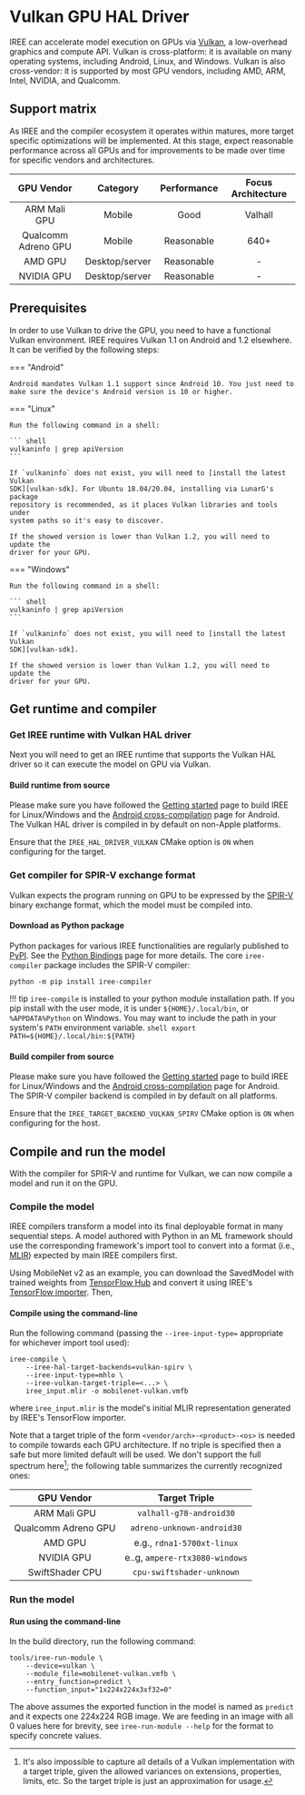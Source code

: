 # Vulkan GPU HAL Driver

IREE can accelerate model execution on GPUs via [Vulkan][vulkan], a low-overhead
graphics and compute API. Vulkan is cross-platform: it is available on many
operating systems, including Android, Linux, and Windows. Vulkan is also
cross-vendor: it is supported by most GPU vendors, including AMD, ARM, Intel,
NVIDIA, and Qualcomm.

<!-- TODO(??): when to use CPU vs GPU -->

## Support matrix

As IREE and the compiler ecosystem it operates within matures, more
target specific optimizations will be implemented. At this stage, expect
reasonable performance across all GPUs and for improvements to be
made over time for specific vendors and architectures.

GPU Vendor | Category | Performance | Focus Architecture
:--------: | :------: | :---------: | :----------------:
ARM Mali GPU | Mobile |  Good | Valhall
Qualcomm Adreno GPU | Mobile | Reasonable | 640+
AMD GPU | Desktop/server | Reasonable | -
NVIDIA GPU | Desktop/server | Reasonable | -

## Prerequisites

In order to use Vulkan to drive the GPU, you need to have a functional Vulkan
environment. IREE requires Vulkan 1.1 on Android and 1.2 elsewhere. It can be
verified by the following steps:

=== "Android"

    Android mandates Vulkan 1.1 support since Android 10. You just need to
    make sure the device's Android version is 10 or higher.

=== "Linux"

    Run the following command in a shell:

    ``` shell
    vulkaninfo | grep apiVersion
    ```

    If `vulkaninfo` does not exist, you will need to [install the latest Vulkan
    SDK][vulkan-sdk]. For Ubuntu 18.04/20.04, installing via LunarG's package
    repository is recommended, as it places Vulkan libraries and tools under
    system paths so it's easy to discover.

    If the showed version is lower than Vulkan 1.2, you will need to update the
    driver for your GPU.


=== "Windows"

    Run the following command in a shell:

    ``` shell
    vulkaninfo | grep apiVersion
    ```

    If `vulkaninfo` does not exist, you will need to [install the latest Vulkan
    SDK][vulkan-sdk].

    If the showed version is lower than Vulkan 1.2, you will need to update the
    driver for your GPU.


## Get runtime and compiler

### Get IREE runtime with Vulkan HAL driver

Next you will need to get an IREE runtime that supports the Vulkan HAL driver
so it can execute the model on GPU via Vulkan.

<!-- TODO(??): vcpkg -->


#### Build runtime from source

Please make sure you have followed the [Getting started][get-started] page
to build IREE for Linux/Windows and the [Android cross-compilation][android-cc]
page for Android. The Vulkan HAL driver is compiled in by default on non-Apple
platforms.

<!-- TODO(??): a way to verify Vulkan is compiled in and supported -->

Ensure that the `IREE_HAL_DRIVER_VULKAN` CMake option is `ON` when configuring
for the target.

### Get compiler for SPIR-V exchange format

Vulkan expects the program running on GPU to be expressed by the [SPIR-V][spirv]
binary exchange format, which the model must be compiled into.

<!-- TODO(??): vcpkg -->

#### Download as Python package

Python packages for various IREE functionalities are regularly published
to [PyPI][pypi]. See the [Python Bindings][python-bindings] page for more
details. The core `iree-compiler` package includes the SPIR-V compiler:

``` shell
python -m pip install iree-compiler
```

!!! tip
    `iree-compile` is installed to your python module installation path. If you
    pip install with the user mode, it is under `${HOME}/.local/bin`, or
    `%APPDATA%Python` on Windows. You may want to include the path in your
    system's `PATH` environment variable.
    ``` shell
    export PATH=${HOME}/.local/bin:${PATH}
    ```

#### Build compiler from source

Please make sure you have followed the [Getting started][get-started] page
to build IREE for Linux/Windows and the [Android cross-compilation][android-cc]
page for Android. The SPIR-V compiler backend is compiled in by default on all
platforms.

Ensure that the `IREE_TARGET_BACKEND_VULKAN_SPIRV` CMake option is `ON` when
configuring for the host.

## Compile and run the model

With the compiler for SPIR-V and runtime for Vulkan, we can now compile a model
and run it on the GPU.

### Compile the model

IREE compilers transform a model into its final deployable format in many
sequential steps. A model authored with Python in an ML framework should use the
corresponding framework's import tool to convert into a format (i.e.,
[MLIR][mlir]) expected by main IREE compilers first.

Using MobileNet v2 as an example, you can download the SavedModel with trained
weights from [TensorFlow Hub][tf-hub-mobilenetv2] and convert it using IREE's
[TensorFlow importer][tf-import]. Then,

#### Compile using the command-line

Run the following command (passing the `--iree-input-type=` appropriate for
whichever import tool used):

``` shell hl_lines="3 4"
iree-compile \
    --iree-hal-target-backends=vulkan-spirv \
    --iree-input-type=mhlo \
    --iree-vulkan-target-triple=<...> \
    iree_input.mlir -o mobilenet-vulkan.vmfb
```
where `iree_input.mlir` is the model's initial MLIR representation generated by
IREE's TensorFlow importer.

Note that a target triple of the form `<vendor/arch>-<product>-<os>` is needed
to compile towards each GPU architecture. If no triple is specified then a safe but
more limited default will be used.
We don't support the full spectrum here[^1]; the following table summarizes the
currently recognized ones:

GPU Vendor | Target Triple
:--------: | :-----------:
ARM Mali GPU | `valhall-g78-android30`
Qualcomm Adreno GPU | `adreno-unknown-android30`
AMD GPU | e.g., `rdna1-5700xt-linux`
NVIDIA GPU | e..g, `ampere-rtx3080-windows`
SwiftShader CPU | `cpu-swiftshader-unknown`

### Run the model

#### Run using the command-line

In the build directory, run the following command:

``` shell hl_lines="2"
tools/iree-run-module \
    --device=vulkan \
    --module_file=mobilenet-vulkan.vmfb \
    --entry_function=predict \
    --function_input="1x224x224x3xf32=0"
```

The above assumes the exported function in the model is named as `predict` and
it expects one 224x224 RGB image. We are feeding in an image with all 0 values
here for brevity, see `iree-run-module --help` for the format to specify
concrete values.


<!-- TODO(??): Vulkan profiles / API versions / extensions -->

<!-- TODO(??): deployment options -->

<!-- TODO(??): measuring performance -->

<!-- TODO(??): troubleshooting -->

[^1]: It's also impossible to capture all details of a Vulkan implementation
with a target triple, given the allowed variances on extensions, properties,
limits, etc. So the target triple is just an approximation for usage.


[android-cc]: ../building-from-source/android.md
[get-started]: ../building-from-source/getting-started.md
[mlir]: https://mlir.llvm.org/
[pypi]: https://pypi.org/user/google-iree-pypi-deploy/
[python-bindings]: ../bindings/python.md
[spirv]: https://www.khronos.org/registry/spir-v/
[tf-hub-mobilenetv2]: https://tfhub.dev/google/tf2-preview/mobilenet_v2/classification
[tf-import]: ../getting-started/tensorflow.md
[tflite-import]: ../getting-started/tensorflow-lite.md
[vulkan]: https://www.khronos.org/vulkan/
[vulkan-sdk]: https://vulkan.lunarg.com/sdk/home/
